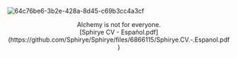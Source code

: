 ![64c76be6-3b2e-428a-8d45-c69b3cc4a3cf](https://user-images.githubusercontent.com/68203934/121828253-08801980-cc8d-11eb-9612-aa59e0f9c3a9.png)

<div align="center">Alchemy is not for everyone.</div>

<div align="center"> [Sphirye CV - Español.pdf](https://github.com/Sphirye/Sphirye/files/6866115/Sphirye.CV.-.Espanol.pdf) </div>


